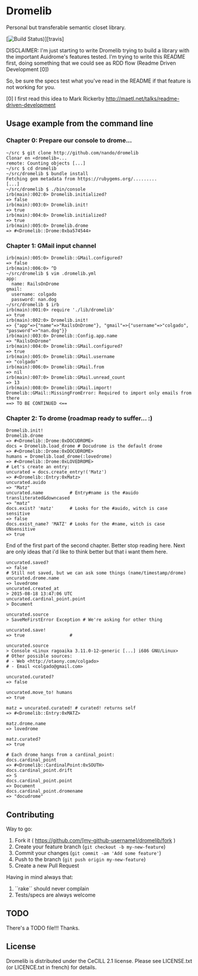 # Dromelib

Personal but transferable semantic closet library.

[![Build Status](https://travis-ci.org/nando/dromelib.svg?branch=master))][travis]

DISCLAIMER: I'm just starting to write Dromelib trying to build a library
with the important Auidrome's features tested. I'm trying to write this
README first, doing something that we could see as RDD flow (Readme Driven
Development [0])

So, be sure the specs test what you've read in the README if that feature is not working for you.

[0] I first read this idea to Mark Rickerby http://maetl.net/talks/readme-driven-development

## Usage example from the command line

### Chapter 0: Prepare our console to drome...

    ~/src $ git clone http://github.com/nando/dromelib
    Clonar en «dromelib»...
    remote: Counting objects [...]
    ~/src $ cd dromelib
    ~/src/dromelib $ bundle install
    Fetching gem metadata from https://rubygems.org/.........
    [...]
    ~/src/dromelib $ ./bin/console
    irb(main):002:0> Dromelib.initialized?
    => false
    irb(main):003:0> Dromelib.init!
    => true
    irb(main):004:0> Dromelib.initialized?
    => true
    irb(main):005:0> Dromelib.drome
    => #<Dromelib::Drome:0xba574544>

### Chapter 1: GMail input channel

    irb(main):005:0> Dromelib::GMail.configured?
    => false
    irb(main):006:0> ^D
    ~/src/dromelib $ vim .dromelib.yml
    app:
      name: RailsOnDrome
    gmail:
      username: colgado
      password: nan.dog
    ~/src/dromelib $ irb
    irb(main):001:0> require './lib/dromelib'
    => true
    irb(main):002:0> Dromelib.init!
    => {"app"=>{"name"=>"RailsOnDrome"}, "gmail"=>{"username"=>"colgado", "password"=>"nan.dog"}}
    irb(main):003:0> Dromelib::Config.app.name
    => "RailsOnDrome"
    irb(main):004:0> Dromelib::GMail.configured?
    => true
    irb(main):005:0> Dromelib::GMail.username
    => "colgado"
    irb(main):006:0> Dromelib::GMail.from
    => nil
    irb(main):007:0> Dromelib::GMail.unread_count
    => 13
    irb(main):008:0> Dromelib::GMail.import!
    Dromelib::GMail::MissingFromError: Required to import only emails from there
    ==> TO BE CONTINUED <==

### Chapter 2: To drome (roadmap ready to suffer... :)

    Dromelib.init!
    Dromelib.drome
    => #<Dromelib::Drome:0xDOCUDROME>
    docs = Dromelib.load_drome # Docudrome is the default drome
    => #<Dromelib::Drome:0xDOCUDROME>
    humans = Dromelib.load_drome(:lovedrome)
    => #<Dromelib::Drome:0xLOVEDROME>
    # Let's create an entry:
    uncurated = docs.create_entry!('Matz')
    => #<Dromelib::Entry:0xMatz>
    uncurated.auido
    => "Matz"
    uncurated.name          # Entry#name is the #auido transliterated&downcased
    => "matz"
    docs.exist? 'matz'      # Looks for the #auido, witch is case sensitive
    => false
    docs.exist_name? 'MATZ' # Looks for the #name, witch is case UNsensitive
    => true

End of the first part of the second chapter. Better stop reading here. Next are
only ideas that i'd like to think better but that i want them here.

    uncurated.saved?
    => false
    # Still not saved, but we can ask some things (name/timestamp/drome)
    uncurated.drome.name
    => lovedrome
    uncurated.created_at
    > 2015-08-18 13:47:06 UTC
    uncurated.cardinal_point.point
    > Document

    uncurated.source
    > SaveMeFirstError Exception # We're asking for other thing

    uncurated.save!
    => true                 # 

    uncurated.source
    > Console <Linux ragoaika 3.11.0-12-generic [...] i686 GNU/Linux> 
    # Other possible sources:
    # - Web <http://otaony.com/colgado>
    # - Email <colgado@gmail.com>
    
    uncurated.curated?
    => false
    
    uncurated.move_to! humans
    => true
    
    matz = uncurated.curated! # curated! returns self
    => #<Dromelib::Entry:0xMATZ>
    
    matz.drome.name
    => lovedrome
    
    matz.curated?
    => true

    # Each drome hangs from a cardinal_point:
    docs.cardinal_point
    => #<Dromelib::CardinalPoint:0xSOUTH>
    docs.cardinal_point.drift
    => S
    docs.cardinal_point.point
    => Document
    docs.cardinal_point.dromename
    => "docudrome"

## Contributing

Way to go:

1. Fork it ( https://github.com/[my-github-username]/dromelib/fork )
2. Create your feature branch (`git checkout -b my-new-feature`)
3. Commit your changes (`git commit -am 'Add some feature'`)
4. Push to the branch (`git push origin my-new-feature`)
5. Create a new Pull Request

Having in mind always that:

1. ´´rake´´ should never complain
2. Tests/specs are always welcome

## TODO

There's a TODO file!!! Thanks.

## License

Dromelib is distributed under the CeCILL 2.1 license. Please see LICENSE.txt (or LICENCE.txt in french) for details.
